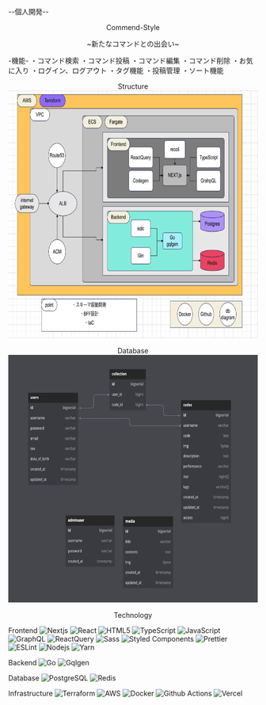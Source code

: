 --個人開発--

<p align='center'> Commend-Style
<p align='center'> ~新たなコマンドとの出会い~

-機能-
・コマンド検索
・コマンド投稿
・コマンド編集
・コマンド削除
・お気に入り
・ログイン、ログアウト
・タグ機能
・投稿管理
・ソート機能

<p align='center'> Structure
<code><img height='500' width='2000' src='./specification.png'></code>
<p align='center'> Database
<code><img height='500' width='2000' src='./DB.png'></code>

<p align='center'> Technology

Frontend
<img alt="Nextjs" src="https://img.shields.io/badge/Next-black?style=for-the-badge&logo=next.js&logoColor=white" />
<img alt="React" src="https://img.shields.io/badge/-React-45b8d8?style=flat-square&logo=react&logoColor=white" />
<img alt="HTML5" src="https://img.shields.io/badge/-HTML5-E34F26?style=flat-square&logo=html5&logoColor=white" />
<img alt="TypeScript" src="https://img.shields.io/badge/-TypeScript-007ACC?style=flat-square&logo=typescript&logoColor=white" />
<img alt="JavaScript" src="https://img.shields.io/badge/javascript-%23323330.svg?style=for-the-badge&logo=javascript&logoColor=%23F7DF1E" />
<img alt="GraphQL" src="https://img.shields.io/badge/-GraphQL-E10098?style=flat-square&logo=graphql&logoColor=white" />
<img alt="ReactQuery" src="https://img.shields.io/badge/-React%20Query-FF4154?style=for-the-badge&logo=react%20query&logoColor=white" />
<img alt="Sass" src="https://img.shields.io/badge/SASS-hotpink.svg?style=for-the-badge&logo=SASS&logoColor=white" />
<img alt="Styled Components" src="https://img.shields.io/badge/-Styled_Components-db7092?style=flat-square&logo=styled-components&logoColor=white" />
<img alt="Prettier" src="https://img.shields.io/badge/-Prettier-F7B93E?style=flat-square&logo=prettier&logoColor=white" />
<img alt="ESLint" src="https://img.shields.io/badge/ESLint-4B3263?style=for-the-badge&logo=eslint&logoColor=white" />
<img alt="Nodejs" src="https://img.shields.io/badge/-Nodejs-43853d?style=flat-square&logo=Node.js&logoColor=white" />
<img alt="Yarn" src="https://img.shields.io/badge/yarn-%232C8EBB.svg?style=for-the-badge&logo=yarn&logoColor=white" />

Backend
<img alt="Go" src="https://img.shields.io/badge/go-%2300ADD8.svg?style=for-the-badge&logo=go&logoColor=white)" />
<img alt="Gqlgen" src="https://img.shields.io/badge/-GraphQL-E10098?style=flat-square&logo=graphql&logoColor=white" />

Database
<img alt="PostgreSQL" src="https://img.shields.io/badge/postgres-%23316192.svg?style=for-the-badge&logo=postgresql&logoColor=white" />
<img alt="Redis" src="https://img.shields.io/badge/redis-%23DD0031.svg?style=for-the-badge&logo=redis&logoColor=white" />

Infrastructure
<img alt="Terraform" src="https://img.shields.io/badge/terraform-%235835CC.svg?style=for-the-badge&logo=terraform&logoColor=white" />
<img alt="AWS" src="https://img.shields.io/badge/AWS-%23FF9900.svg?style=for-the-badge&logo=amazon-aws&logoColor=white" />
<img alt="Docker" src="https://img.shields.io/badge/-Docker-46a2f1?style=flat-square&logo=docker&logoColor=white" />
<img alt="Github Actions" src="https://img.shields.io/badge/-Github_Actions-2088FF?style=flat-square&logo=github-actions&logoColor=white" />
<img alt="Vercel" src="https://img.shields.io/badge/vercel-%23000000.svg?style=for-the-badge&logo=vercel&logoColor=white" />
